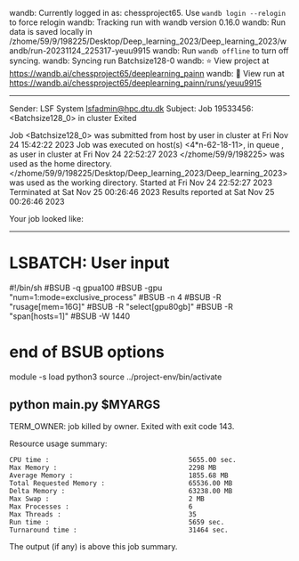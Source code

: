 wandb: Currently logged in as: chessproject65. Use `wandb login --relogin` to force relogin
wandb: Tracking run with wandb version 0.16.0
wandb: Run data is saved locally in /zhome/59/9/198225/Desktop/Deep_learning_2023/Deep_learning_2023/wandb/run-20231124_225317-yeuu9915
wandb: Run `wandb offline` to turn off syncing.
wandb: Syncing run Batchsize128-0
wandb: ⭐️ View project at https://wandb.ai/chessproject65/deeplearning_painn
wandb: 🚀 View run at https://wandb.ai/chessproject65/deeplearning_painn/runs/yeuu9915

------------------------------------------------------------
Sender: LSF System <lsfadmin@hpc.dtu.dk>
Subject: Job 19533456: <Batchsize128_0> in cluster <dcc> Exited

Job <Batchsize128_0> was submitted from host <gbarlogin2> by user <s230208> in cluster <dcc> at Fri Nov 24 15:42:22 2023
Job was executed on host(s) <4*n-62-18-11>, in queue <gpua100>, as user <s230208> in cluster <dcc> at Fri Nov 24 22:52:27 2023
</zhome/59/9/198225> was used as the home directory.
</zhome/59/9/198225/Desktop/Deep_learning_2023/Deep_learning_2023> was used as the working directory.
Started at Fri Nov 24 22:52:27 2023
Terminated at Sat Nov 25 00:26:46 2023
Results reported at Sat Nov 25 00:26:46 2023

Your job looked like:

------------------------------------------------------------
# LSBATCH: User input
#!/bin/sh
#BSUB -q gpua100
#BSUB -gpu "num=1:mode=exclusive_process"
#BSUB -n 4
#BSUB -R "rusage[mem=16G]"
#BSUB -R "select[gpu80gb]"
#BSUB -R "span[hosts=1]"
#BSUB -W 1440
# end of BSUB options
module -s load python3
source ../project-env/bin/activate

python main.py $MYARGS
------------------------------------------------------------

TERM_OWNER: job killed by owner.
Exited with exit code 143.

Resource usage summary:

    CPU time :                                   5655.00 sec.
    Max Memory :                                 2298 MB
    Average Memory :                             1855.68 MB
    Total Requested Memory :                     65536.00 MB
    Delta Memory :                               63238.00 MB
    Max Swap :                                   2 MB
    Max Processes :                              6
    Max Threads :                                35
    Run time :                                   5659 sec.
    Turnaround time :                            31464 sec.

The output (if any) is above this job summary.

